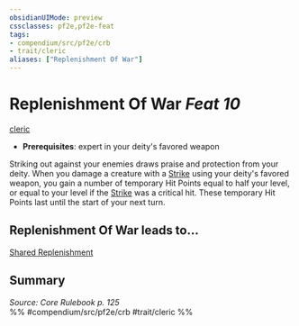 ```yaml
---
obsidianUIMode: preview
cssclasses: pf2e,pf2e-feat
tags:
- compendium/src/pf2e/crb
- trait/cleric
aliases: ["Replenishment Of War"]
---
```

# Replenishment Of War  *Feat 10*  
[cleric](rules/traits/cleric.md "Cleric Class Trait")  

- **Prerequisites**: expert in your deity's favored weapon

Striking out against your enemies draws praise and protection from your deity. When you damage a creature with a [Strike](rules/actions/strike.md) using your deity's favored weapon, you gain a number of temporary Hit Points equal to half your level, or equal to your level if the [Strike](rules/actions/strike.md) was a critical hit. These temporary Hit Points last until the start of your next turn.

## Replenishment Of War leads to...

[Shared Replenishment](compendium/feats/shared-replenishment.md)

## Summary

*Source: Core Rulebook p. 125*  
%% #compendium/src/pf2e/crb #trait/cleric %%